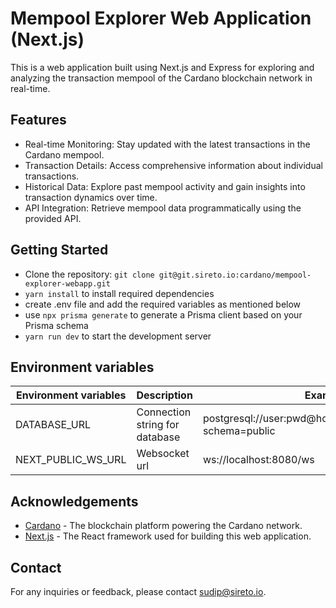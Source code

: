 # Mempool Explorer Web Application (Next.js)

This is a web application built using Next.js and Express for exploring and analyzing the transaction mempool of the Cardano blockchain network in real-time.

## Features

-   Real-time Monitoring: Stay updated with the latest transactions in the Cardano mempool.
-   Transaction Details: Access comprehensive information about individual transactions.
-   Historical Data: Explore past mempool activity and gain insights into transaction dynamics over time.
-   API Integration: Retrieve mempool data programmatically using the provided API.

## Getting Started

 - Clone the repository: `git clone git@git.sireto.io:cardano/mempool-explorer-webapp.git`
 - `yarn install` to install required dependencies
 - create .env file and add the required variables as mentioned below
 - use `npx prisma generate` to generate a Prisma client based on your Prisma schema
 - `yarn run dev` to start the development server

## Environment variables

| Environment variables | Description                    | Example                                                     |
|-----------------------|--------------------------------|-------------------------------------------------------------|
| DATABASE_URL          | Connection string for database | postgresql://user:pwd@host:5432/database_name?schema=public |
| NEXT_PUBLIC_WS_URL    | Websocket url                  | ws://localhost:8080/ws                                      |


## Acknowledgements

-   [Cardano](https://www.cardano.org) - The blockchain platform powering the Cardano network.
-   [Next.js](https://nextjs.org) - The React framework used for building this web application.

## Contact

For any inquiries or feedback, please contact [sudip@sireto.io]().
